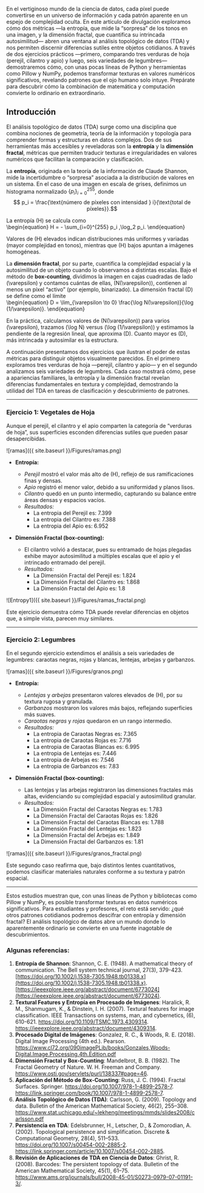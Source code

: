 En el vertiginoso mundo de la ciencia de datos, cada píxel puede convertirse en un universo de información y cada patrón aparente en un espejo de complejidad oculta. En este artículo de divulgación exploramos cómo dos métricas —la entropía, que mide la “sorpresa” de los tonos en una imagen, y la dimensión fractal, que cuantifica su intrincada autosimilitud— abren una ventana al análisis topológico de datos (TDA) y nos permiten discernir diferencias sutiles entre objetos cotidianos. A través de dos ejercicios prácticos —primero, comparando tres verduras de hoja (perejil, cilantro y apio) y luego, seis variedades de legumbres— demostraremos cómo, con unas pocas líneas de Python y herramientas como Pillow y NumPy, podemos transformar texturas en valores numéricos significativos, revelando patrones que el ojo humano solo intuye. Prepárate para descubrir cómo la combinación de matemática y computación convierte lo ordinario en extraordinario.

## Introducción  
El análisis topológico de datos (TDA) surge como una disciplina que combina nociones de geometría, teoría de la información y topología para comprender formas y estructuras en datos complejos. Dos de sus herramientas más accesibles y reveladoras son la **entropía** y la **dimensión fractal**, métricas que permiten traducir texturas e irregularidades en valores numéricos que facilitan la comparación y clasificación.

La **entropía**, originada en la teoría de la información de Claude Shannon, mide la incertidumbre o “sorpresa” asociada a la distribución de valores en un sistema. En el caso de una imagen en escala de grises, definimos un histograma normalizado $\{p_i\}_{i=0}^{255}$, donde  
$$ p_i = \frac{\text{número de píxeles con intensidad } i}{\text{total de píxeles}}.$$

La entropía \(H\) se calcula como  
\begin{equation}
H = - \sum_{i=0}^{255} p_i \,\log_2 p_i.
\end{equation}

Valores de \(H\) elevados indican distribuciones más uniformes y variadas (mayor complejidad en tonos), mientras que \(H\) bajos apuntan a imágenes homogéneas.

La **dimensión fractal**, por su parte, cuantifica la complejidad espacial y la autosimilitud de un objeto cuando lo observamos a distintas escalas. Bajo el método de **box-counting**, dividimos la imagen en cajas cuadradas de lado \(\varepsilon\) y contamos cuántas de ellas, \(N(\varepsilon)\), contienen al menos un píxel “activo” (por ejemplo, binarizado). La dimensión fractal \(D\) se define como el límite  
\begin{equation}
D = \lim_{\varepsilon \to 0} \frac{\log N(\varepsilon)}{\log (1/\varepsilon)}.
\end{equation}

En la práctica, calculamos valores de \(N(\varepsilon)\) para varios \(\varepsilon\), trazamos \(\log N\) versus \(\log (1/\varepsilon)\) y estimamos la pendiente de la regresión lineal, que aproxima \(D\). Cuanto mayor es \(D\), más intrincada y autosimilar es la estructura.

A continuación presentamos dos ejercicios que ilustran el poder de estas métricas para distinguir objetos visualmente parecidos. En el primero exploramos tres verduras de hoja —perejil, cilantro y apio— y en el segundo analizamos seis variedades de legumbres. Cada caso mostrará cómo, pese a apariencias familiares, la entropía y la dimensión fractal revelan diferencias fundamentales en textura y complejidad, demostrando la utilidad del TDA en tareas de clasificación y descubrimiento de patrones.

---

### Ejercicio 1: Vegetales de Hoja  
Aunque el perejil, el cilantro y el apio comparten la categoría de “verduras de hoja”, sus superficies esconden diferencias sutiles que pueden pasar desapercibidas.  

![ramas]({{ site.baseurl }}/Figures/ramas.png)

- **Entropía:**
  - *Perejil* mostró el valor más alto de \(H\), reflejo de sus ramificaciones finas y densas.  
  - *Apio* registró el menor valor, debido a su uniformidad y planos lisos.  
  - *Cilantro* quedó en un punto intermedio, capturando su balance entre áreas densas y espacios vacíos.
  - _Resultados:_
      - La entropia del Perejil es: 7.399
      - La entropia del Cilantro es: 7.388
      - La entropia del Apio es: 6.952

- **Dimensión Fractal (box-counting):**
    - El cilantro volvió a destacar, pues su entramado de hojas plegadas exhibe mayor autosimilitud a múltiples escalas que el apio y el intrincado entramado del perejil.
    - _Resultados:_
        - La Dimensión Fractal del Perejil es: 1.824
        - La Dimensión Fractal del Cilantro es: 1.868
        - La Dimensión Fractal del Apio es: 1.8

![Entropy1]({{ site.baseurl }}/Figures/ramas_fractal.png)

Este ejercicio demuestra cómo TDA puede revelar diferencias en objetos que, a simple vista, parecen muy similares.

---

### Ejercicio 2: Legumbres  
En el segundo ejercicio extendimos el análisis a seis variedades de legumbres: caraotas negras, rojas y blancas, lentejas, arbejas y garbanzos.  

![ramas]({{ site.baseurl }}/Figures/granos.png)

- **Entropía:**  
  - *Lentejas* y *arbejas* presentaron valores elevados de \(H\), por su textura rugosa y granulada.  
  - *Garbanzos* mostraron los valores más bajos, reflejando superficies más suaves.  
  - *Caraotas negras* y *rojas* quedaron en un rango intermedio.
  - _Resultados:_
      - La entropia de Caraotas Negras es: 7.365
      - La entropia de Caraotas Rojas es: 7.716
      - La entropia de Caraotas Blancas es: 6.995
      - La entropia de Lentejas es: 7.446
      - La entropia de Arbejas es: 7.546
      - La entropia de Garbanzos es: 7.83

- **Dimensión Fractal (box-counting):**
    - Las lentejas y las arbejas registraron las dimensiones fractales más altas, evidenciando su complejidad espacial y autosimilitud granular.
    - _Resultados:_
      - La Dimensión Fractal del Caraotas Negras es: 1.783
      - La Dimensión Fractal del Caraotas Rojas es: 1.826
      - La Dimensión Fractal del Caraotas Blancas es: 1.788
      - La Dimensión Fractal del Lentejas es: 1.823
      - La Dimensión Fractal del Arbejas es: 1.849
      - La Dimensión Fractal del Garbanzos es: 1.81

![ramas]({{ site.baseurl }}/Figures/granos_fractal.png)

Este segundo caso reafirma que, bajo distintos lentes cuantitativos, podemos clasificar materiales naturales conforme a su textura y patrón espacial.

---

Estos estudios muestran que, con unas líneas de Python y bibliotecas como Pillow y NumPy, es posible transformar texturas en datos numéricos significativos. Para estudiantes y profesores, el reto está servido: ¿qué otros patrones cotidianos podremos descifrar con entropía y dimensión fractal? El análisis topológico de datos abre un mundo donde lo aparentemente ordinario se convierte en una fuente inagotable de descubrimientos.  

### Algunas referencias:

1. **Entropía de Shannon**: Shannon, C. E. (1948). A mathematical theory of communication. The Bell system technical journal, 27(3), 379-423. [https://doi.org/10.1002/j.1538-7305.1948.tb01338.x](https://doi.org/10.1002/j.1538-7305.1948.tb01338.x). [https://ieeexplore.ieee.org/abstract/document/6773024](https://ieeexplore.ieee.org/abstract/document/6773024).
2. **Textural Features y Entropía en Procesado de Imágenes**: Haralick, R. M., Shanmugam, K., & Dinstein, I. H. (2007). Textural features for image classification. IEEE Transactions on systems, man, and cybernetics, (6), 610-621. https://doi.org/10.1109/TSMC.1973.4309314. https://ieeexplore.ieee.org/abstract/document/4309314.
3. **Procesado Digital de Imágenes**: Gonzalez, R. C., & Woods, R. E. (2018). Digital Image Processing (4th ed.). Pearson. https://www.cl72.org/090imagePLib/books/Gonzales,Woods-Digital.Image.Processing.4th.Edition.pdf
4. **Dimensión Fractal y Box-Counting**: Mandelbrot, B. B. (1982). The Fractal Geometry of Nature. W. H. Freeman and Company. https://www.osti.gov/servlets/purl/138337#page=46.
5. **Aplicación del Método de Box-Counting**: Russ, J. C. (1994). Fractal Surfaces. Springer. https://doi.org/10.1007/978-1-4899-2578-7. https://link.springer.com/book/10.1007/978-1-4899-2578-7.
6. **Análisis Topológico de Datos (TDA)**:  Carlsson, G. (2009). Topology and data. Bulletin of the American Mathematical Society, 46(2), 255–308. https://www.stat.uchicago.edu/~lekheng/meetings/mmds/slides2008/carlsson.pdf
7. **Persistencia en TDA**:  Edelsbrunner, H., Letscher, D., & Zomorodian, A. (2002). Topological persistence and simplification. Discrete & Computational Geometry, 28(4), 511–533. https://doi.org/10.1007/s00454-002-2885-2. https://link.springer.com/article/10.1007/s00454-002-2885.
8. **Revisión de Aplicaciones de TDA en Ciencia de Datos**:  Ghrist, R. (2008). Barcodes: The persistent topology of data. Bulletin of the American Mathematical Society, 45(1), 61–75. https://www.ams.org/journals/bull/2008-45-01/S0273-0979-07-01191-3/.
